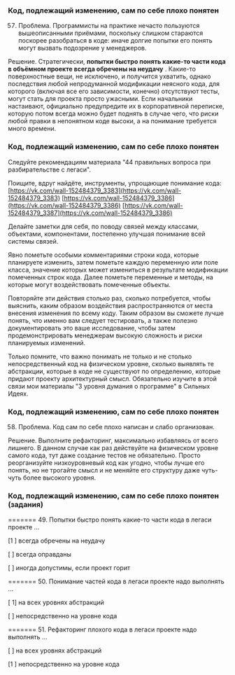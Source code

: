 ### Код, подлежащий изменению, сам по себе плохо понятен

57. Проблема. Программисты на практике нечасто пользуются вышеописанными приёмами, поскольку слишком стараются поскорее разобраться в коде: иначе долгие попытки его понять могут вызвать подозрение у менеджеров.

Решение. Стратегически,  **попытки быстро понять какие-то части кода в объёмном проекте всегда обречены на неудачу** . Какие-то поверхностные вещи, не исключено, и получится ухватить, однако последствия любой непродуманной модификации неясного кода, для которого (включая все его зависимости, конечно) отсутствуют тесты, могут стать для проекта просто ужасными. Если начальники настаивают, официально предупредите их в корпоративной переписке, которую потом всегда можно будет поднять в случае чего, что риски любой правки в непонятном коде высоки, а на понимание требуется много времени.


### Код, подлежащий изменению, сам по себе плохо понятен

Следуйте рекомендациям материала "44 правильных вопроса при разбирательстве с легаси".

Поищите, вдруг найдёте, инструменты, упрощающие понимание кода:
[https://vk.com/wall-152484379_3383](https://vk.com/wall-152484379_3383)
[https://vk.com/wall-152484379_3386](https://vk.com/wall-152484379_3386)
[https://vk.com/wall-152484379_3387](https://vk.com/wall-152484379_3386)

Делайте заметки для себя, по поводу связей между классами, объектами, компонентами, постепенно улучшая понимание всей системы связей.

Явно пометьте особыми комментариями строки кода, которые планируете изменить, затем пометьте каждую переменную или поле класса, значение которых может измениться в результате модификации помеченных строк кода. Далее пометьте переменные и методы, на которые могут воздействовать помеченные объекты.

Повторяйте эти действия столько раз, сколько потребуется, чтобы выяснить, каким образом воздействия распространяются от места внесения изменения по всему коду. Таким образом вы сможете лучше понять, что именно вам следует тестировать, а также полезно документировать это ваше исследование, чтобы затем продемонстрировать менеджерам высокую сложность и риски планируемых изменений.

Только помните, что важно понимать не только и не столько непосредственный код на физическом уровне, сколько выявлять те абстракции, которые в коде не существуют по определению, которые придают проекту архитектурный смысл. Обязательно изучите в этой связи мои материалы "3 уровня думания о программе" в Сильных Идеях.


### Код, подлежащий изменению, сам по себе плохо понятен

58. Проблема. Код сам по себе плохо написан и слабо организован.

Решение. Выполните рефакторинг, максимально избавляясь от всего лишнего. В данном случае как раз действуйте на физическом уровне самого кода, тут даже создание тестов не обязательно. Просто реорганизуйте низкоуровневый код как угодно, чтобы лучше его понять, но не трогайте смысл и не меняйте его структуру даже чуть-чуть более высокого уровня.


### Код, подлежащий изменению, сам по себе плохо понятен (задания)

======= 49. Попытки быстро понять какие-то части кода в легаси проекте ...

[1 ] всегда обречены на неудачу

[ ] всегда оправданы

[ ] иногда допустимы, если проект горит

======= 50. Понимание частей кода в легаси проекте надо выполнять ...

[ 1] на всех уровнях абстракций

[ ] непосредственно на уровне кода

======= 51. Рефакторинг плохого кода в легаси проекте надо выполнять ...

[ ] на всех уровнях абстракций

[1 ] непосредственно на уровне кода
